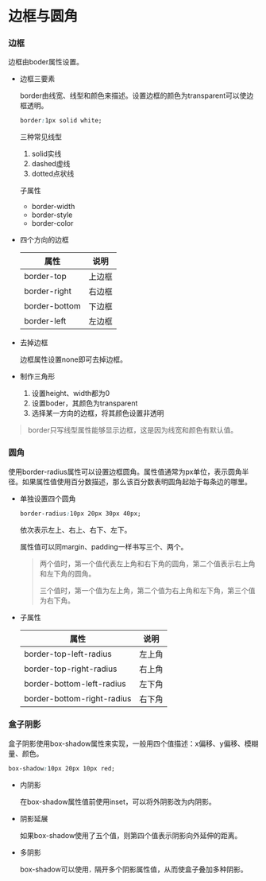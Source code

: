 # 边框与圆角

### 边框

边框由boder属性设置。

* 边框三要素

  border由线宽、线型和颜色来描述。设置边框的颜色为transparent可以使边框透明。

  ```css
  border:1px solid white;
  ```

  三种常见线型

    1. solid实线
    2. dashed虚线
    3. dotted点状线
  
  子属性
  
  * border-width
  * border-style
  * border-color

* 四个方向的边框

  | 属性          | 说明   |
  | ------------- | ------ |
  | border-top    | 上边框 |
  | border-right  | 右边框 |
  | border-bottom | 下边框 |
  | border-left   | 左边框 |

* 去掉边框

  边框属性设置none即可去掉边框。
  
* 制作三角形

  1. 设置height、width都为0
  2. 设置boder，其颜色为transparent
  3. 选择某一方向的边框，将其颜色设置非透明

> border只写线型属性能够显示边框，这是因为线宽和颜色有默认值。

### 圆角

使用border-radius属性可以设置边框圆角。属性值通常为px单位，表示圆角半径。如果属性值使用百分数描述，那么该百分数表明圆角起始于每条边的哪里。

* 单独设置四个圆角

  ```css
  border-radius:10px 20px 30px 40px;
  ```

  依次表示左上、右上、右下、左下。

  属性值可以同margin、padding一样书写三个、两个。

  > 两个值时，第一个值代表左上角和右下角的圆角，第二个值表示右上角和左下角的圆角。
  >
  > 三个值时，第一个值为左上角，第二个值为右上角和左下角，第三个值为右下角。

* 子属性

  | 属性                       | 说明   |
  | -------------------------- | ------ |
  | border-top-left-radius     | 左上角 |
  | border-top-right-radius    | 右上角 |
  | border-bottom-left-radius  | 左下角 |
  | border-bottom-right-radius | 右下角 |

### 盒子阴影

盒子阴影使用box-shadow属性来实现，一般用四个值描述：x偏移、y偏移、模糊量、颜色。

```css
box-shadow:10px 20px 10px red;
```

* 内阴影

  在box-shadow属性值前使用inset，可以将外阴影改为内阴影。

* 阴影延展

  如果box-shadow使用了五个值，则第四个值表示阴影向外延伸的距离。

* 多阴影

  box-shadow可以使用`，`隔开多个阴影属性值，从而使盒子叠加多种阴影。